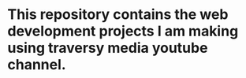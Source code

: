 # This repository contains the web development projects I am making using traversy media youtube channel.
